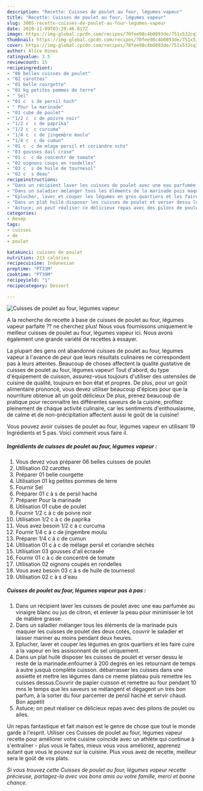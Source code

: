 ```yaml
---
description: "Recette: Cuisses de poulet au four, légumes vapeur"
title: "Recette: Cuisses de poulet au four, légumes vapeur"
slug: 3005-recette-cuisses-de-poulet-au-four-legumes-vapeur
date: 2020-11-09T03:29:46.817Z
image: https://img-global.cpcdn.com/recipes/70fee98c4b0893de/751x532cq70/cuisses-de-poulet-au-four-legumes-vapeur-photo-principale-de-la-recette.jpg
thumbnail: https://img-global.cpcdn.com/recipes/70fee98c4b0893de/751x532cq70/cuisses-de-poulet-au-four-legumes-vapeur-photo-principale-de-la-recette.jpg
cover: https://img-global.cpcdn.com/recipes/70fee98c4b0893de/751x532cq70/cuisses-de-poulet-au-four-legumes-vapeur-photo-principale-de-la-recette.jpg
author: Alice Hines
ratingvalue: 3.5
reviewcount: 15
recipeingredient:
- "06 belles cuisses de poulet"
- "02 carottes"
- "01 belle courgette"
- "01 kg petites pommes de terre"
- " Sel"
- "01 c  s de persil hach"
- " Pour la marinade"
- "01 cube de poulet"
- "1/2 c  c de poivre noir"
- "1/2 c  c de paprika"
- "1/2 c  c curcuma"
- "1/4 c  c de jingembre moulu"
- "1/4 c  c de cumun"
- "01 c  c de mlage persil et coriandre schs"
- "03 gousses dail crase"
- "01 c  c de concentr de tomate"
- "02 oignons coups en rondelles"
- "03 c  s de huile de tournesol"
- "02 c  s deau"
recipeinstructions:
- "Dans un récipient laver les cuisses de poulet avec une eau parfumée au vinaigre blanc ou jus de citron, et enlever la peau pour minimisser le tot de matière grasse."
- "Dans un saladier mélanger tous les éléments de la marinade puis maquier les cuisses de poulet des deux cotés, couvrir le saladier et laisser mariner au moins pendant deux heures."
- "Eplucher, laver et couper les légumes en gros quartiers et les faire cuire a la vapeur en les assisonnant de sel uniquement."
- "Dans un plat huilé disposer les cuisses de poulet et verser dessu le reste de la marinade.enfourner à 200 degrés en les retournant de temps à autre jusquà complète cuisson. débarrasser les cuisses dans une assiette et mettre les légumes dans ce meme plateau puis remettre les cuisses dessus.Couvrir de papier cuisson et remettre au four pendant 10 mns le temps que les saveurs se mélangent et dégagent un très bon parfum, à la sorter du four parcemer de persil haché et servir chaud. Bon appétit"
- "Astuce; on peut réaliser ce dèlicieux repas avec des pilons de poulet ou ailes."
categories:
- Resep
tags:
- cuisses
- de
- poulet

katakunci: cuisses de poulet 
nutrition: 213 calories
recipecuisine: Indonesian
preptime: "PT33M"
cooktime: "PT39M"
recipeyield: "1"
recipecategory: Dessert

---
```



![Cuisses de poulet au four, légumes vapeur](https://img-global.cpcdn.com/recipes/70fee98c4b0893de/751x532cq70/cuisses-de-poulet-au-four-legumes-vapeur-photo-principale-de-la-recette.jpg)

A la recherche de recette à base de cuisses de poulet au four, légumes vapeur parfaite ?? ne cherchez plus! Nous vous fournissons uniquement le meilleur cuisses de poulet au four, légumes vapeur ici. Nous avons également une grande variété de recettes à essayer.

La plupart des gens ont abandonné cuisses de poulet au four, légumes vapeur à l'avance de peur que leurs résultats culinaires ne correspondent pas à leurs attentes. Beaucoup de choses affectent la qualité gustative de cuisses de poulet au four, légumes vapeur! Tout d'abord, du type d'équipement de cuisson, assurez-vous toujours d'utiliser des ustensiles de cuisine de qualité, toujours en bon état et propres. De plus, pour un goût alimentaire prononcé, vous devez utiliser beaucoup d'épices pour que la nourriture obtenue ait un goût délicieux De plus, prenez beaucoup de pratique pour reconnaître les différentes saveurs de la cuisine, profitez pleinement de chaque activité culinaire, car les sentiments d'enthousiasme, de calme et de non-précipitation affectent aussi le goût de la cuisine!

<!--inarticleads1-->

Vous pouvez avoir cuisses de poulet au four, légumes vapeur en utilisant 19 Ingrédients et 5 pas. Voici comment vous faire il.

##### Ingrédients de cuisses de poulet au four, légumes vapeur :

1. Vous devez vous préparer 06 belles cuisses de poulet
1. Utilisation 02 carottes
1. Préparer 01 belle courgette
1. Utilisation 01 kg petites pommes de terre
1. Fournir  Sel
1. Préparer 01 c à s de persil haché
1. Préparer  Pour la marinade
1. Utilisation 01 cube de poulet
1. Fournir 1/2 c à c de poivre noir
1. Utilisation 1/2 c à c de paprika
1. Vous avez besoin 1/2 c à c curcuma
1. Fournir 1/4 c à c de jingembre moulu
1. Préparer 1/4 c à c de cumun
1. Utilisation 01 c à c de mélage persil et coriandre séchés
1. Utilisation 03 gousses d&#39;ail écrasée
1. Fournir 01 c à c de concentré de tomate
1. Utilisation 02 oignons coupés en rondelles
1. Vous avez besoin 03 c à s de huile de tournesol
1. Utilisation 02 c à s d&#39;eau




<!--inarticleads2-->

##### Cuisses de poulet au four, légumes vapeur pas à pas :

1. Dans un récipient laver les cuisses de poulet avec une eau parfumée au vinaigre blanc ou jus de citron, et enlever la peau pour minimisser le tot de matière grasse.
1. Dans un saladier mélanger tous les éléments de la marinade puis maquier les cuisses de poulet des deux cotés, couvrir le saladier et laisser mariner au moins pendant deux heures.
1. Eplucher, laver et couper les légumes en gros quartiers et les faire cuire a la vapeur en les assisonnant de sel uniquement.
1. Dans un plat huilé disposer les cuisses de poulet et verser dessu le reste de la marinade.enfourner à 200 degrés en les retournant de temps à autre jusquà complète cuisson. débarrasser les cuisses dans une assiette et mettre les légumes dans ce meme plateau puis remettre les cuisses dessus.Couvrir de papier cuisson et remettre au four pendant 10 mns le temps que les saveurs se mélangent et dégagent un très bon parfum, à la sorter du four parcemer de persil haché et servir chaud. Bon appétit
1. Astuce; on peut réaliser ce dèlicieux repas avec des pilons de poulet ou ailes.




<!--inarticleads1-->

<p>
Un repas fantastique et fait maison est le genre de chose que tout le monde garde à l'esprit. Utiliser ces Cuisses de poulet au four, légumes vapeur recette pour améliorer votre cuisine coïncide avec un athlète qui continue à s'entraîner - plus vous le faites, mieux vous vous améliorez, apprenez autant que vous le pouvez sur la cuisine. Plus vous avez de recette, meilleur sera le goût de vos plats.
</p>

<p>
<i>Si vous trouvez cette Cuisses de poulet au four, légumes vapeur recette précieuse, partagez-la avec vos bons amis ou votre famille, merci et bonne chance.</i>
</p>
